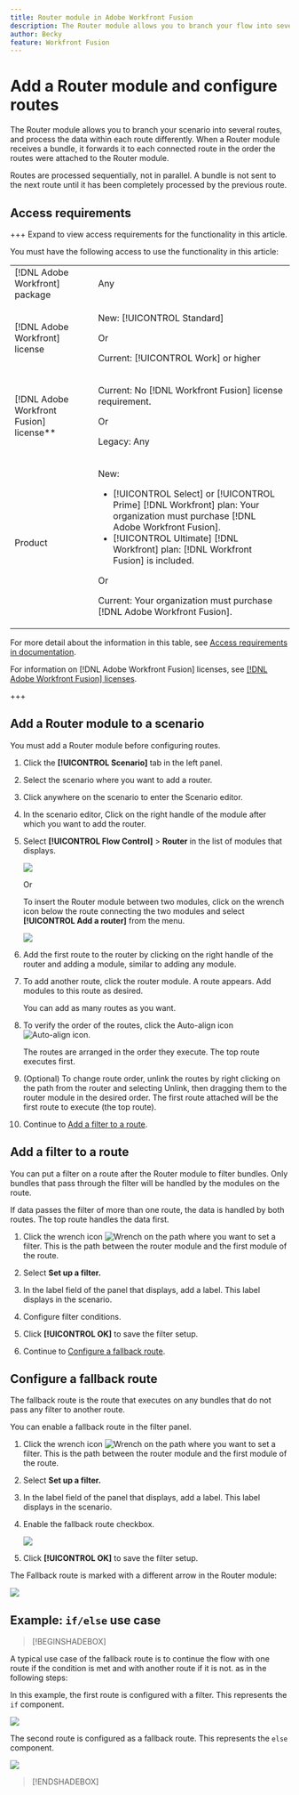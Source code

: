 ```yaml
---
title: Router module in Adobe Workfront Fusion
description: The Router module allows you to branch your flow into several routes and process the data within each route differently. Once a Router module receives a bundle, it forwards it to each connected route in the order the routes were attached to the Router module.
author: Becky
feature: Workfront Fusion
---
```

# Add a Router module and configure routes

<!--EDIT ME and separate out the reference stuff-->

<!-- Ask Courtney if this needs to be split up-->

<!--IN PROGRESS-->

The Router module allows you to branch your scenario into several routes, and process the data within each route differently. When a Router module receives a bundle, it forwards it to each connected route in the order the routes were attached to the Router module.

Routes are processed sequentially, not in parallel. A bundle is not sent to the next route until it has been completely processed by the previous route.


## Access requirements

+++ Expand to view access requirements for the functionality in this article.

You must have the following access to use the functionality in this article:

<table style="table-layout:auto">
 <col> 
 <col> 
 <tbody> 
  <tr> 
   <td role="rowheader">[!DNL Adobe Workfront] package</td> 
   <td> <p>Any</p> </td> 
  </tr> 
  <tr data-mc-conditions=""> 
   <td role="rowheader">[!DNL Adobe Workfront] license</td> 
   <td> <p>New: [!UICONTROL Standard]</p><p>Or</p><p>Current: [!UICONTROL Work] or higher</p> </td> 
  </tr> 
  <tr> 
   <td role="rowheader">[!DNL Adobe Workfront Fusion] license**</td> 
   <td>
   <p>Current: No [!DNL Workfront Fusion] license requirement.</p>
   <p>Or</p>
   <p>Legacy: Any </p>
   </td> 
  </tr> 
  <tr> 
   <td role="rowheader">Product</td> 
   <td>
   <p>New:</p> <ul><li>[!UICONTROL Select] or [!UICONTROL Prime] [!DNL Workfront] plan: Your organization must purchase [!DNL Adobe Workfront Fusion].</li><li>[!UICONTROL Ultimate] [!DNL Workfront] plan: [!DNL Workfront Fusion] is included.</li></ul>
   <p>Or</p>
   <p>Current: Your organization must purchase [!DNL Adobe Workfront Fusion].</p>
   </td> 
  </tr>
 </tbody> 
</table>

For more detail about the information in this table, see [Access requirements in documentation](/help/workfront-fusion/set-up-and-manage-workfront-fusion/licensing-operations-overview/access-level-requirements-in-documentation.md).

For information on [!DNL Adobe Workfront Fusion] licenses, see [[!DNL Adobe Workfront Fusion] licenses](/help/workfront-fusion/set-up-and-manage-workfront-fusion/licensing-operations-overview/license-automation-vs-integration.md).

+++

## Add a Router module to a scenario

You must add a Router module before configuring routes.

1. Click the **[!UICONTROL Scenario]** tab in the left panel.
1. Select the scenario where you want to add a router.
1. Click anywhere on the scenario to enter the Scenario editor.
1. In the scenario editor, Click on the right handle of the module after which you want to add the router.
1. Select **[!UICONTROL Flow Control]** > **Router** in the list of modules that displays.

   ![](assets/connect-the-router-350x108.png)

    Or
 
   To insert the Router module between two modules, click on the wrench icon below the route connecting the two modules and select **[!UICONTROL Add a router]** from the menu.

   ![](assets/insert-router-350x191.png)
1. Add the first route to the router by clicking on the right handle of the router and adding a module, similar to adding any module. 
1. To add another route, click the router module. A route appears. Add modules to this route as desired.

   You can add as many routes as you want.

1. To verify the order of the routes, click the Auto-align icon ![Auto-align icon](assets/auto-align.png).

   The routes are arranged in the order they execute. The top route executes first.

1. (Optional) To change route order, unlink the routes by right clicking on the path from the router and selecting Unlink, then dragging them to the router module in the desired order. The first route attached will be the first route to execute (the top route).

1. Continue to [Add a filter to a route](#add-a-filter-to-a-route).

## Add a filter to a route

You can put a filter on a route after the Router module to filter bundles. Only bundles that pass through the filter will be handled by the modules on the route.

If data passes the filter of more than one route, the data is handled by both routes. The top route handles the data first.

1. Click the wrench icon ![Wrench](assets/wrench-icon.png) on the path where you want to set a filter. This is the path between the router module and the first module of the route.
1. Select **Set up a filter.**
1. In the label field of the panel that displays, add a label. This label displays in the scenario. 
1. Configure filter conditions.

   <!--For more information, see [Add a filter to a scenario in [!DNL Adobe Workfront Fusion]](../../workfront-fusion/scenarios/add-a-filter-to-a-scenario.md).-->

1. Click **[!UICONTROL OK]** to save the filter setup.

1. Continue to [Configure a fallback route](#configure-a-fallback-route).

## Configure a fallback route

The fallback route is the route that executes on any bundles that do not pass any filter to another route.

You can enable a fallback route in the filter panel.

1. Click the wrench icon ![Wrench](assets/wrench-icon.png) on the path where you want to set a filter. This is the path between the router module and the first module of the route.
1. Select **Set up a filter.**
1. In the label field of the panel that displays, add a label. This label displays in the scenario.
1. Enable the fallback route checkbox.

   ![](assets/fallback-route-350x260.png)

1. Click **[!UICONTROL OK]** to save the filter setup.

The Fallback route is marked with a different arrow in the Router module:

![](assets/arrow-sign-in-router-module-350x361.png)

## Example: `if/else` use case

>[!BEGINSHADEBOX]

A typical use case of the fallback route is to continue the flow with one route if the condition is met and with another route if it is not. as in the following steps:

In this example, the first route is configured with a filter. This represents the `if` component. 

   ![](assets/set-up-a-filter-2-350x242.png)

The second route is configured as a fallback route. This represents the `else` component.

   ![](assets/enable-fallback-route-option-350x238.png)

>[!ENDSHADEBOX]

